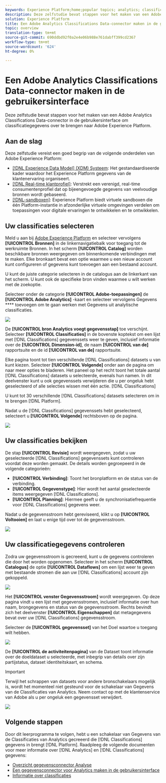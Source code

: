 ```yaml
---
keywords: Experience Platform;home;popular topics; analytics; classifications
description: Deze zelfstudie bevat stappen voor het maken van een Adobe Analytics Classifications Data-connector in de gebruikersinterface om classificatiegegevens over te brengen naar Adobe Experience Platform.
solution: Experience Platform
title: Een Adobe Analytics Classifications Data-connector maken in de gebruikersinterface
topic: overview
translation-type: tm+mt
source-git-commit: 690ddbd92f0a2e4e06b988e761dabff399cd2367
workflow-type: tm+mt
source-wordcount: '624'
ht-degree: 0%

---
```



# Een Adobe Analytics Classifications Data-connector maken in de gebruikersinterface

Deze zelfstudie bevat stappen voor het maken van een Adobe Analytics Classifications Data-connector in de gebruikersinterface om classificatiegegevens over te brengen naar Adobe Experience Platform.

## Aan de slag

Deze zelfstudie vereist een goed begrip van de volgende onderdelen van Adobe Experience Platform:

* [[!DNL Experience Data Model] (XDM) Systeem](../../../../../xdm/home.md): Het gestandaardiseerde kader waardoor het Experience Platform gegevens van de klantenervaring organiseert.
* [[!DNL Real-time klantprofiel]](../../../../../profile/home.md): Verstrekt een verenigd, real-time consumentenprofiel dat op bijeengevoegde gegevens van veelvoudige bronnen wordt gebaseerd.
* [[!DNL-sandboxen]](../../../../../sandboxes/home.md): Experience Platform biedt virtuele sandboxen die één Platform-instantie in afzonderlijke virtuele omgevingen verdelen om toepassingen voor digitale ervaringen te ontwikkelen en te ontwikkelen.

## Uw classificaties selecteren

Meld u aan bij [Adobe Experience Platform](https://platform.adobe.com) en selecteer vervolgens **[!UICONTROL Bronnen]** in de linkernavigatiebalk voor toegang tot de werkruimte Bronnen. In het scherm **[!UICONTROL Catalog]** worden beschikbare bronnen weergegeven om binnenkomende verbindingen met te maken. Elke bronkaart bevat een optie waarmee u een nieuw account kunt configureren of gegevens kunt toevoegen aan een bestaand account.

U kunt de juiste categorie selecteren in de catalogus aan de linkerkant van het scherm. U kunt ook de specifieke bron vinden waarmee u wilt werken met de zoekoptie.

Selecteer onder de categorie **[!UICONTROL Adobe-toepassingen]** de **[!UICONTROL Adobe Analytics]** -kaart en selecteer vervolgens Gegevens **** toevoegen om te gaan werken met Gegevens uit analytische classificaties.

![](../../../../images/tutorials/create/classifications/catalog.png)

De **[!UICONTROL bron Analytics voegt gegevensstap]** toe verschijnt. Selecteer **[!UICONTROL Classificaties]** in de bovenste koptekst om een lijst met [!DNL Classifications] gegevenssets weer te geven, inclusief informatie over de **[!UICONTROL Dimension-id]**, de naam **[!UICONTROL van de]** rapportsuite en de id **[!UICONTROL van de]** rapportsuite.

Elke pagina toont tot tien verschillende [!DNL Classifications] datasets u van kunt kiezen. Selecteer **[!UICONTROL Volgende]** onder aan de pagina om naar meer opties te bladeren. Het paneel op het recht toont het totale aantal [!DNL Classifications] datasets u selecteerde, evenals hun namen. In dit deelvenster kunt u ook gegevenssets verwijderen die u per ongeluk hebt geselecteerd of alle selecties wissen met één actie. [!DNL Classifications]

U kunt tot 30 verschillende [!DNL Classifications] datasets selecteren om in te brengen [!DNL Platform].

Nadat u de [!DNL Classifications] gegevenssets hebt geselecteerd, selecteert u **[!UICONTROL Volgende]** rechtsboven op de pagina.

![](../../../../images/tutorials/create/classifications/add-data.png)

## Uw classificaties bekijken

De stap **[!UICONTROL Revisie]** wordt weergegeven, zodat u uw geselecteerde [!DNL Classifications] gegevenssets kunt controleren voordat deze worden gemaakt. De details worden gegroepeerd in de volgende categorieën:

* **[!UICONTROL Verbinding]**: Toont het bronplatform en de status van de verbinding.
* **[!UICONTROL Gegevenstype]**: Hier wordt het aantal geselecteerde items weergegeven [!DNL Classifications].
* **[!UICONTROL Planning]**: Hiermee geeft u de synchronisatiefrequentie voor [!DNL Classifications] gegevens weer.

Nadat u de gegevensstroom hebt gereviseerd, klikt u op **[!UICONTROL Voltooien]** en laat u enige tijd over tot de gegevensstroom.

![](../../../../images/tutorials/create/classifications/review.png)

## Uw classificatiegegevens controleren

Zodra uw gegevensstroom is gecreeerd, kunt u de gegevens controleren die door het worden opgenomen. Selecteer in het scherm **[!UICONTROL Catalogus]** de optie **[!UICONTROL Dataflows]** om een lijst weer te geven met bestaande stromen die aan uw [!DNL Classifications] account zijn gekoppeld.

![](../../../../images/tutorials/create/classifications/dataflows.png)

Het **[!UICONTROL venster Gegevensstroom]** wordt weergegeven. Op deze pagina vindt u een lijst met gegevensstromen, inclusief informatie over hun naam, brongegevens en status van de gegevensstroom. Rechts bevindt zich het deelvenster **[!UICONTROL Eigenschappen]** dat metagegevens bevat over uw [!DNL Classifications] gegevensstroom.

Selecteer de **[!UICONTROL gegevensset]** van het Doel waartoe u toegang wilt hebben.

![](../../../../images/tutorials/create/classifications/list-of-dataflows.png)

De **[!UICONTROL de activiteitenpagina]** van de Dataset toont informatie over de doeldataset u selecteerde, met inbegrip van details over zijn partijstatus, dataset identiteitskaart, en schema.

>[!IMPORTANT]
>
>Terwijl het schrappen van datasets voor andere bronschakelaars mogelijk is, wordt het momenteel niet gesteund voor de schakelaar van Gegevens van de Classificaties van Analytics. Neem contact op met de klantenservice van Adobe als u per ongeluk een gegevensset verwijdert.

![](../../../../images/tutorials/create/classifications/dataset.png)


## Volgende stappen

Door dit leerprogramma te volgen, hebt u een schakelaar van Gegevens van de Classificaties van Analytics gecreeerd die [!DNL Classifications] gegevens in brengt [!DNL Platform]. Raadpleeg de volgende documenten voor meer informatie over [!DNL Analytics] en [!DNL Classifications] gegevens:

* [Overzicht gegevensconnector Analyse](../../../../connectors/adobe-applications/analytics.md)
* [Een gegevensconnector voor Analytics maken in de gebruikersinterface](./analytics.md)
* [Informatie over classificaties](https://docs.adobe.com/content/help/en/analytics/components/classifications/c-classifications.html#)